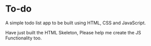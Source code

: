# To-do
A simple todo list app to be built using HTML, CSS and JavaScript.

Have just built the HTML Skeleton, Please help me create the JS Functionality too.
